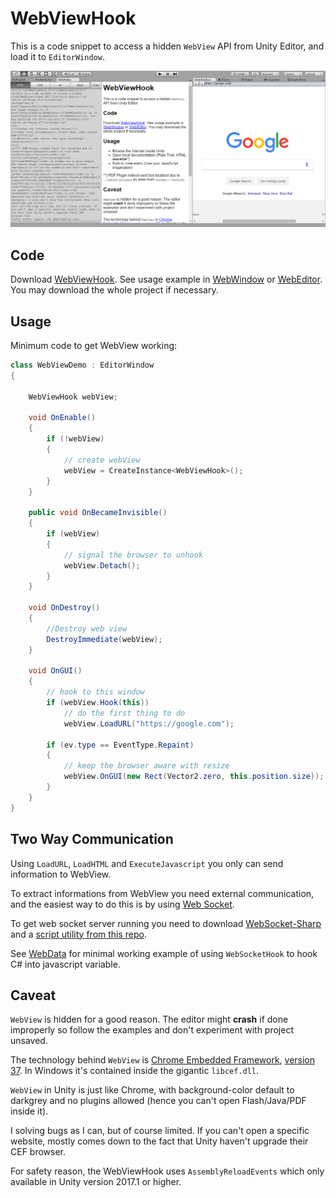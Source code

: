 # WebViewHook

This is a code snippet to access a hidden `WebView` API from Unity Editor, and load it to `EditorWindow`.

![Screenshot](Screenshots/Demo.png)

## Code

Download [WebViewHook](Assets/Editor/WebViewHook.cs). See usage example in [WebWindow](Assets/Editor/WebWindow.cs) or [WebEditor](Assets/Editor/WebEditor.cs). You may download the whole project if necessary.

## Usage

Minimum code to get WebView working:

```c#
class WebViewDemo : EditorWindow
{

    WebViewHook webView;

    void OnEnable()
    {
        if (!webView)
        {
            // create webView
            webView = CreateInstance<WebViewHook>();
        }
    }

    public void OnBecameInvisible()
    {
        if (webView)
        {
            // signal the browser to unhook
            webView.Detach();
        }
    }

    void OnDestroy()
    {
        //Destroy web view
        DestroyImmediate(webView);
    }

    void OnGUI()
    {
        // hook to this window
        if (webView.Hook(this))
            // do the first thing to do
            webView.LoadURL("https://google.com");

        if (ev.type == EventType.Repaint)
        {
            // keep the browser aware with resize
            webView.OnGUI(new Rect(Vector2.zero, this.position.size));
        }
    }
}
```

## Two Way Communication

Using `LoadURL`, `LoadHTML` and `ExecuteJavascript` you only can send information to WebView.

To extract informations from WebView you need external communication, and the easiest way to do this is by using [Web Socket](https://developer.mozilla.org/en-US/docs/Web/API/WebSockets_API).

To get web socket server running you need to download [WebSocket-Sharp](https://github.com/sta/websocket-sharp) and a [script utility from this repo](Assets/Editor/WebSocketHook.cs).

See [WebData](Assets/Editor/WebData.cs) for minimal working example of using `WebSocketHook` to hook C# into javascript variable.

## Caveat

`WebView` is hidden for a good reason. The editor might **crash** if done improperly so follow the examples and don't experiment with project unsaved.

The technology behind `WebView` is [Chrome Embedded Framework](https://en.wikipedia.org/wiki/Chromium_Embedded_Framework), [version 37](https://twitter.com/willnode/status/955079655630913541). In Windows it's contained inside the gigantic `libcef.dll`.

`WebView` in Unity is just like Chrome, with background-color default to darkgrey and no plugins allowed (hence you can't open Flash/Java/PDF inside it).

I solving bugs as I can, but of course limited. If you can't open a specific website, mostly comes down to the fact that Unity haven't upgrade their CEF browser.

For safety reason, the WebViewHook uses `AssemblyReloadEvents` which only available in Unity version 2017.1 or higher.